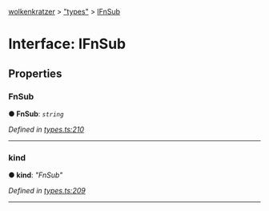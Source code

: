 [wolkenkratzer](../README.md) > ["types"](../modules/_types_.md) > [IFnSub](../interfaces/_types_.ifnsub.md)



# Interface: IFnSub


## Properties
<a id="fnsub"></a>

###  FnSub

**●  FnSub**:  *`string`* 

*Defined in [types.ts:210](https://github.com/arminhammer/wolkenkratzer/blob/77659cc/src/types.ts#L210)*





___

<a id="kind"></a>

###  kind

**●  kind**:  *"FnSub"* 

*Defined in [types.ts:209](https://github.com/arminhammer/wolkenkratzer/blob/77659cc/src/types.ts#L209)*





___


